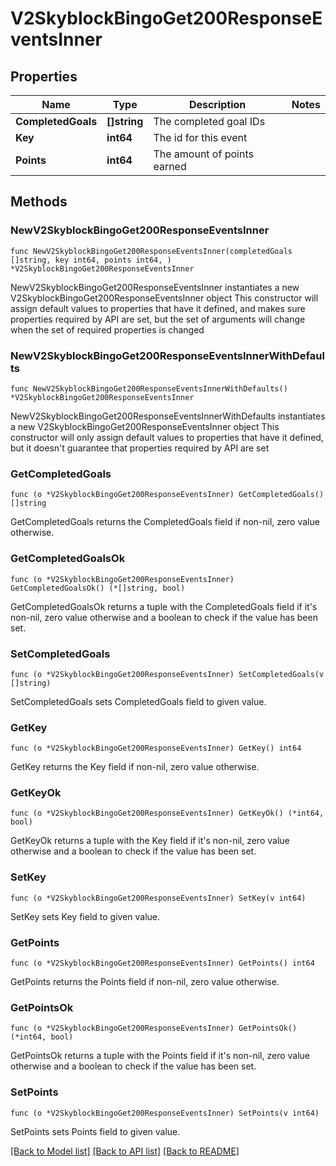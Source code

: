 # V2SkyblockBingoGet200ResponseEventsInner

## Properties

Name | Type | Description | Notes
------------ | ------------- | ------------- | -------------
**CompletedGoals** | **[]string** | The completed goal IDs | 
**Key** | **int64** | The id for this event | 
**Points** | **int64** | The amount of points earned | 

## Methods

### NewV2SkyblockBingoGet200ResponseEventsInner

`func NewV2SkyblockBingoGet200ResponseEventsInner(completedGoals []string, key int64, points int64, ) *V2SkyblockBingoGet200ResponseEventsInner`

NewV2SkyblockBingoGet200ResponseEventsInner instantiates a new V2SkyblockBingoGet200ResponseEventsInner object
This constructor will assign default values to properties that have it defined,
and makes sure properties required by API are set, but the set of arguments
will change when the set of required properties is changed

### NewV2SkyblockBingoGet200ResponseEventsInnerWithDefaults

`func NewV2SkyblockBingoGet200ResponseEventsInnerWithDefaults() *V2SkyblockBingoGet200ResponseEventsInner`

NewV2SkyblockBingoGet200ResponseEventsInnerWithDefaults instantiates a new V2SkyblockBingoGet200ResponseEventsInner object
This constructor will only assign default values to properties that have it defined,
but it doesn't guarantee that properties required by API are set

### GetCompletedGoals

`func (o *V2SkyblockBingoGet200ResponseEventsInner) GetCompletedGoals() []string`

GetCompletedGoals returns the CompletedGoals field if non-nil, zero value otherwise.

### GetCompletedGoalsOk

`func (o *V2SkyblockBingoGet200ResponseEventsInner) GetCompletedGoalsOk() (*[]string, bool)`

GetCompletedGoalsOk returns a tuple with the CompletedGoals field if it's non-nil, zero value otherwise
and a boolean to check if the value has been set.

### SetCompletedGoals

`func (o *V2SkyblockBingoGet200ResponseEventsInner) SetCompletedGoals(v []string)`

SetCompletedGoals sets CompletedGoals field to given value.


### GetKey

`func (o *V2SkyblockBingoGet200ResponseEventsInner) GetKey() int64`

GetKey returns the Key field if non-nil, zero value otherwise.

### GetKeyOk

`func (o *V2SkyblockBingoGet200ResponseEventsInner) GetKeyOk() (*int64, bool)`

GetKeyOk returns a tuple with the Key field if it's non-nil, zero value otherwise
and a boolean to check if the value has been set.

### SetKey

`func (o *V2SkyblockBingoGet200ResponseEventsInner) SetKey(v int64)`

SetKey sets Key field to given value.


### GetPoints

`func (o *V2SkyblockBingoGet200ResponseEventsInner) GetPoints() int64`

GetPoints returns the Points field if non-nil, zero value otherwise.

### GetPointsOk

`func (o *V2SkyblockBingoGet200ResponseEventsInner) GetPointsOk() (*int64, bool)`

GetPointsOk returns a tuple with the Points field if it's non-nil, zero value otherwise
and a boolean to check if the value has been set.

### SetPoints

`func (o *V2SkyblockBingoGet200ResponseEventsInner) SetPoints(v int64)`

SetPoints sets Points field to given value.



[[Back to Model list]](../README.md#documentation-for-models) [[Back to API list]](../README.md#documentation-for-api-endpoints) [[Back to README]](../README.md)


